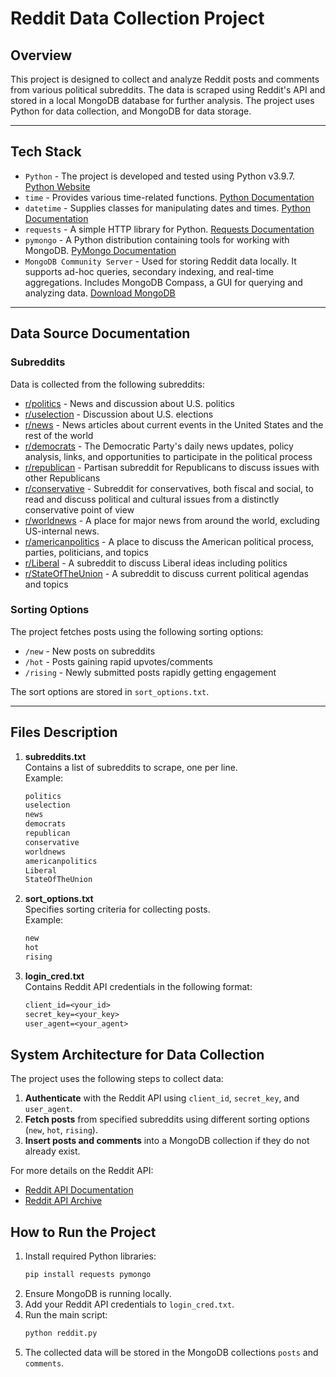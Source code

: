 # Reddit Data Collection Project

## Overview
This project is designed to collect and analyze Reddit posts and comments from various political subreddits. The data is scraped using Reddit's API and stored in a local MongoDB database for further analysis. The project uses Python for data collection, and MongoDB for data storage.

---

## Tech Stack
* `Python` - The project is developed and tested using Python v3.9.7. [Python Website](https://www.python.org/)  
* `time` - Provides various time-related functions. [Python Documentation](https://docs.python.org/3/library/time.html)  
* `datetime` - Supplies classes for manipulating dates and times. [Python Documentation](https://docs.python.org/3/library/datetime.html)  
* `requests` - A simple HTTP library for Python. [Requests Documentation](https://requests.readthedocs.io/en/latest/)  
* `pymongo` - A Python distribution containing tools for working with MongoDB. [PyMongo Documentation](https://pymongo.readthedocs.io/en/stable/)  
* `MongoDB Community Server` - Used for storing Reddit data locally. It supports ad-hoc queries, secondary indexing, and real-time aggregations. Includes MongoDB Compass, a GUI for querying and analyzing data. [Download MongoDB](https://www.mongodb.com/try/download/community)  

---

## Data Source Documentation

### Subreddits
Data is collected from the following subreddits:

* [r/politics](https://reddit.com/r/politics) - News and discussion about U.S. politics  
* [r/uselection](https://reddit.com/r/uselection) - Discussion about U.S. elections  
* [r/news](https://reddit.com/r/news) - News articles about current events in the United States and the rest of the world  
* [r/democrats](https://reddit.com/r/democrats) - The Democratic Party's daily news updates, policy analysis, links, and opportunities to participate in the political process  
* [r/republican](https://reddit.com/r/republican) - Partisan subreddit for Republicans to discuss issues with other Republicans  
* [r/conservative](https://reddit.com/r/conservative) - Subreddit for conservatives, both fiscal and social, to read and discuss political and cultural issues from a distinctly conservative point of view  
* [r/worldnews](https://reddit.com/r/worldnews) - A place for major news from around the world, excluding US-internal news.  
* [r/americanpolitics](https://reddit.com/r/americanpolitics) - A place to discuss the American political process, parties, politicians, and topics  
* [r/Liberal](https://reddit.com/r/Liberal) - A subreddit to discuss Liberal ideas including politics  
* [r/StateOfTheUnion](https://reddit.com/r/StateOfTheUnion) - A subreddit to discuss current political agendas and topics  

### Sorting Options
The project fetches posts using the following sorting options:  
* `/new` - New posts on subreddits  
* `/hot` - Posts gaining rapid upvotes/comments  
* `/rising` - Newly submitted posts rapidly getting engagement  

The sort options are stored in `sort_options.txt`.

---

## Files Description

1. **subreddits.txt**  
   Contains a list of subreddits to scrape, one per line.  
   Example:  
   ```txt
   politics
   uselection
   news
   democrats
   republican
   conservative
   worldnews
   americanpolitics
   Liberal
   StateOfTheUnion

2. **sort_options.txt**  
   Specifies sorting criteria for collecting posts.  
   Example:
   ```txt
   new
   hot
   rising

3. **login_cred.txt**  
   Contains Reddit API credentials in the following format:  
   ```txt
   client_id=<your_id>  
   secret_key=<your_key>  
   user_agent=<your_agent>  

## System Architecture for Data Collection

The project uses the following steps to collect data:

1. **Authenticate** with the Reddit API using `client_id`, `secret_key`, and `user_agent`.
2. **Fetch posts** from specified subreddits using different sorting options (`new`, `hot`, `rising`).
3. **Insert posts and comments** into a MongoDB collection if they do not already exist.

For more details on the Reddit API:

* [Reddit API Documentation](https://www.reddit.com/dev/api/)
* [Reddit API Archive](https://github.com/reddit-archive/reddit/wiki/API)

## How to Run the Project

1. Install required Python libraries:  
   ```bash
   pip install requests pymongo
2. Ensure MongoDB is running locally.
3. Add your Reddit API credentials to `login_cred.txt`.
4. Run the main script:
   ```bash
   python reddit.py
5. The collected data will be stored in the MongoDB collections `posts` and `comments`.
